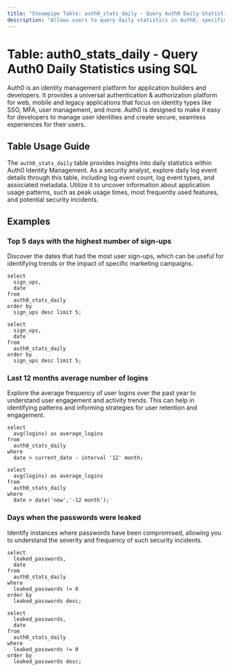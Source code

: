 ```yaml
---
title: "Steampipe Table: auth0_stats_daily - Query Auth0 Daily Statistics using SQL"
description: "Allows users to query daily statistics in Auth0, specifically the daily log event count, providing insights into application usage patterns and potential security incidents."
---
```


# Table: auth0_stats_daily - Query Auth0 Daily Statistics using SQL

Auth0 is an identity management platform for application builders and developers. It provides a universal authentication & authorization platform for web, mobile and legacy applications that focus on identity types like SSO, MFA, user management, and more. Auth0 is designed to make it easy for developers to manage user identities and create secure, seamless experiences for their users.

## Table Usage Guide

The `auth0_stats_daily` table provides insights into daily statistics within Auth0 Identity Management. As a security analyst, explore daily log event details through this table, including log event count, log event types, and associated metadata. Utilize it to uncover information about application usage patterns, such as peak usage times, most frequently used features, and potential security incidents.

## Examples

### Top 5 days with the highest number of sign-ups
Discover the dates that had the most user sign-ups, which can be useful for identifying trends or the impact of specific marketing campaigns.

```sql+postgres
select
  sign_ups,
  date
from
  auth0_stats_daily
order by
  sign_ups desc limit 5;
```

```sql+sqlite
select
  sign_ups,
  date
from
  auth0_stats_daily
order by
  sign_ups desc limit 5;
```

### Last 12 months average number of logins
Explore the average frequency of user logins over the past year to understand user engagement and activity trends. This can help in identifying patterns and informing strategies for user retention and engagement.

```sql+postgres
select
  avg(logins) as average_logins
from
  auth0_stats_daily
where
  date > current_date - interval '12' month;
```

```sql+sqlite
select
  avg(logins) as average_logins
from
  auth0_stats_daily
where
  date > date('now','-12 month');
```

### Days when the passwords were leaked
Identify instances where passwords have been compromised, allowing you to understand the severity and frequency of such security incidents.

```sql+postgres
select
  leaked_passwords,
  date
from
  auth0_stats_daily
where
  leaked_passwords != 0
order by
  leaked_passwords desc;
```

```sql+sqlite
select
  leaked_passwords,
  date
from
  auth0_stats_daily
where
  leaked_passwords != 0
order by
  leaked_passwords desc;
```